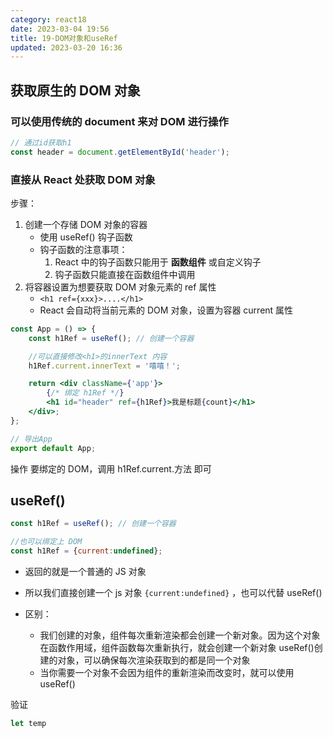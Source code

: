 ```yaml
---
category: react18
date: 2023-03-04 19:56
title: 19-DOM对象和useRef
updated: 2023-03-20 16:36
---
```


## 获取原生的 DOM 对象

### 可以使用传统的 document 来对 DOM 进行操作

```js
// 通过id获取h1
const header = document.getElementById('header');
```

### 直接从 React 处获取 DOM 对象

步骤：

1. 创建一个存储 DOM 对象的容器
   - 使用 useRef() 钩子函数
   - 钩子函数的注意事项：
     1. React 中的钩子函数只能用于 **函数组件** 或自定义钩子
     2. 钩子函数只能直接在函数组件中调用
2. 将容器设置为想要获取 DOM 对象元素的 ref 属性
   - `<h1 ref={xxx}>....</h1>`
   - React 会自动将当前元素的 DOM 对象，设置为容器 current 属性

```jsx
const App = () => {
    const h1Ref = useRef(); // 创建一个容器

    //可以直接修改<h1>的innerText 内容
    h1Ref.current.innerText = '嘻嘻！';

    return <div className={'app'}>
        {/* 绑定 h1Ref */}
        <h1 id="header" ref={h1Ref}>我是标题{count}</h1>
    </div>;
};

// 导出App
export default App;
```

操作 要绑定的 DOM，调用 h1Ref.current.方法 即可

## useRef()

```jsx
const h1Ref = useRef(); // 创建一个容器

//也可以绑定上 DOM 
const h1Ref = {current:undefined};
```

- 返回的就是一个普通的 JS 对象

- 所以我们直接创建一个 js 对象  `{current:undefined}` ，也可以代替 useRef()
- 区别：
    - 我们创建的对象，组件每次重新渲染都会创建一个新对象。因为这个对象在函数作用域，组件函数每次重新执行，就会创建一个新对象
      useRef()创建的对象，可以确保每次渲染获取到的都是同一个对象
    - 当你需要一个对象不会因为组件的重新渲染而改变时，就可以使用 useRef()

验证
```jsx
let temp

```